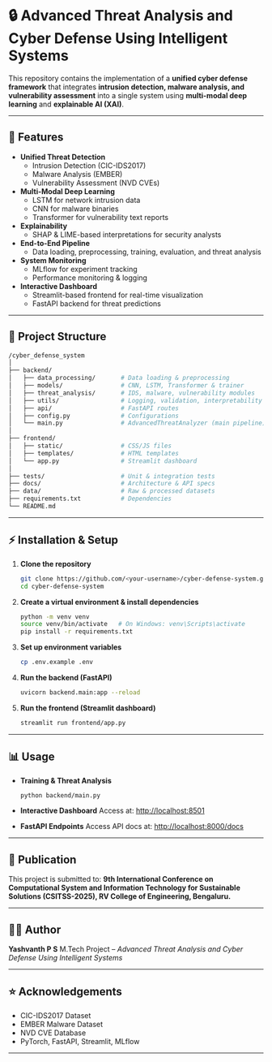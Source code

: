 # 🔒 Advanced Threat Analysis and Cyber Defense Using Intelligent Systems

This repository contains the implementation of a **unified cyber defense framework** that integrates **intrusion detection, malware analysis, and vulnerability assessment** into a single system using **multi-modal deep learning** and **explainable AI (XAI)**.

---

## 🚀 Features
- **Unified Threat Detection**
  - Intrusion Detection (CIC-IDS2017)
  - Malware Analysis (EMBER)
  - Vulnerability Assessment (NVD CVEs)
- **Multi-Modal Deep Learning**
  - LSTM for network intrusion data
  - CNN for malware binaries
  - Transformer for vulnerability text reports
- **Explainability**
  - SHAP & LIME-based interpretations for security analysts
- **End-to-End Pipeline**
  - Data loading, preprocessing, training, evaluation, and threat analysis
- **System Monitoring**
  - MLflow for experiment tracking
  - Performance monitoring & logging
- **Interactive Dashboard**
  - Streamlit-based frontend for real-time visualization
  - FastAPI backend for threat predictions

---

## 📂 Project Structure
```bash
/cyber_defense_system
│
├── backend/
│   ├── data_processing/       # Data loading & preprocessing
│   ├── models/                # CNN, LSTM, Transformer & trainer
│   ├── threat_analysis/       # IDS, malware, vulnerability modules
│   ├── utils/                 # Logging, validation, interpretability
│   ├── api/                   # FastAPI routes
│   ├── config.py              # Configurations
│   └── main.py                # AdvancedThreatAnalyzer (main pipeline)
│
├── frontend/
│   ├── static/                # CSS/JS files
│   ├── templates/             # HTML templates
│   └── app.py                 # Streamlit dashboard
│
├── tests/                     # Unit & integration tests
├── docs/                      # Architecture & API specs
├── data/                      # Raw & processed datasets
├── requirements.txt           # Dependencies
└── README.md
````

---

## ⚡ Installation & Setup

1. **Clone the repository**

   ```bash
   git clone https://github.com/<your-username>/cyber-defense-system.git
   cd cyber-defense-system
   ```

2. **Create a virtual environment & install dependencies**

   ```bash
   python -m venv venv
   source venv/bin/activate   # On Windows: venv\Scripts\activate
   pip install -r requirements.txt
   ```

3. **Set up environment variables**

   ```bash
   cp .env.example .env
   ```

4. **Run the backend (FastAPI)**

   ```bash
   uvicorn backend.main:app --reload
   ```

5. **Run the frontend (Streamlit dashboard)**

   ```bash
   streamlit run frontend/app.py
   ```

---

## 📊 Usage

* **Training & Threat Analysis**

  ```bash
  python backend/main.py
  ```

* **Interactive Dashboard**
  Access at: [http://localhost:8501](http://localhost:8501)

* **FastAPI Endpoints**
  Access API docs at: [http://localhost:8000/docs](http://localhost:8000/docs)

---

## 📖 Publication

This project is submitted to:
**9th International Conference on Computational System and Information Technology for Sustainable Solutions (CSITSS-2025), RV College of Engineering, Bengaluru.**

---

## 👨‍💻 Author

**Yashvanth P S**
M.Tech Project – *Advanced Threat Analysis and Cyber Defense Using Intelligent Systems*

---

## ⭐ Acknowledgements

* CIC-IDS2017 Dataset
* EMBER Malware Dataset
* NVD CVE Database
* PyTorch, FastAPI, Streamlit, MLflow

---

